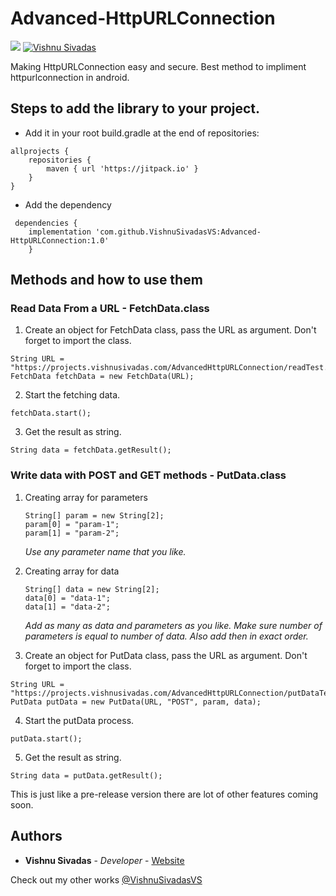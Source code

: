 # Advanced-HttpURLConnection
[![](https://jitpack.io/v/VishnuSivadasVS/Advanced-HttpURLConnection.svg)](https://jitpack.io/#VishnuSivadasVS/Advanced-HttpURLConnection)
[![Vishnu Sivadas](https://www.vishnusivadas.com/github/codequality.svg?style=flat)](https://github.com/VishnuSivadasVS)

Making HttpURLConnection easy and secure. Best method to impliment httpurlconnection in android.

## Steps to add the library to your project.

* Add it in your root build.gradle at the end of repositories:
```
allprojects {
	repositories {
		maven { url 'https://jitpack.io' }
	}
}
```
* Add the dependency
```
 dependencies {
 	implementation 'com.github.VishnuSivadasVS:Advanced-HttpURLConnection:1.0'
	}
```
## Methods and how to use them
### Read Data From a URL - FetchData.class
1. Create an object for FetchData class, pass the URL as argument. Don't forget to import the class.
```
String URL = "https://projects.vishnusivadas.com/AdvancedHttpURLConnection/readTest.php";
FetchData fetchData = new FetchData(URL);
```
2. Start the fetching data.
```
fetchData.start();
```
3. Get the result as string.
```
String data = fetchData.getResult();
```

### Write data with POST and GET methods - PutData.class
1. Creating array for parameters
   ```
   String[] param = new String[2];
   param[0] = "param-1";
   param[1] = "param-2";
   ```
   _Use any parameter name that you like._
   
2. Creating array for data
   ```
   String[] data = new String[2];
   data[0] = "data-1";
   data[1] = "data-2";
   ```
   _Add as many as data and parameters as you like. Make sure number of parameters is equal to number of data. Also add then in exact order._
	
3. Create an object for PutData class, pass the URL as argument. Don't forget to import the class.
```
String URL = "https://projects.vishnusivadas.com/AdvancedHttpURLConnection/putDataTest.php";
PutData putData = new PutData(URL, "POST", param, data);
```

4. Start the putData process.
```
putData.start();
```

5. Get the result as string.
```
String data = putData.getResult();
```

This is just like a pre-release version there are lot of other features coming soon.

## Authors

* **Vishnu Sivadas** - *Developer* - [Website](https://www.vishnusivadas.com/)

Check out my other works [@VishnuSivadasVS](https://github.com/VishnuSivadasVS)
